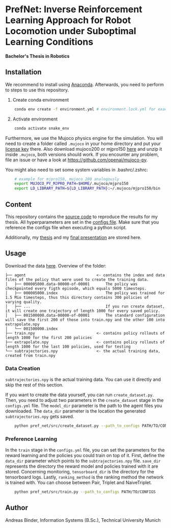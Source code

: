 # PrefNet: Inverse Reinforcement Learning Approach for Robot Locomotion under Suboptimal Learning Conditions
**Bachelor's Thesis in Robotics**

## Installation

We recommend to install using [Anaconda](https://www.anaconda.com). Afterwards, you need to perform to steps to use this repository.

1. Create conda environment
```bash
    conda env create -f environment.yml # environment.lock.yml for exact reproduction
```
2. Activate environment
```bash
    conda activate snake_env
```

Furthermore, we use the Mujoco physics engine for the simulation. You will need to create a folder called `.mujoco` in your home directory and put your [license key](https://www.roboti.us/license.html) there. Also download mujoco200 or mjpro150 [here](https://www.roboti.us/index.html) and unzip it inside `.mujoco`, both versions should work.
If you encounter any problem, file an issue or have a look at https://github.com/openai/mujoco-py. 

You might also need to set some system variables in .bashrc/.zshrc:
```bash
    # example for mjpro150, mujoco 200 analogously
    export MUJOCO_PY_MJPRO_PATH=$HOME/.mujoco/mjpro150
    export LD_LIBRARY_PATH=${LD_LIBRARY_PATH}:~/.mujoco/mjpro150/bin
```

## Content

This repository contains the [source code](./pref_net/src) to reproduce the results for my thesis. All hyperparameters are set in the [configs file](./pref_net/configs.yml). Make sure that you reference the configs file when executing a python script.

Additionally, my [thesis](./thesis) and my [final presentation](./presentation) are stored here.

## Usage

Download the data [here](https://drive.google.com/drive/folders/1f9TB0Cu2I_MI_XHtFz8YpHjHQNeEs833?usp=sharing). 
Overview of the folder:
```
├── agent                               <- contains the index and data files of the policy that were used to create the training data.                                   
│   ├── 000005000.data-00000-of-00001       The policy was checkpointed every figth episode, which equals 5000 timesteps.       
│   ├── 000005000.index                     The policy was trained for 1.5 Mio timesteps, thus this directory contains 300 policies of varying quality. 
│   ├── ...                                 If you run create dataset, it will create one trajectory of length 1000 for every saved policy.
│   ├── 001500000.data-00000-of-00001       The standard configuration will save the first 200 of those into train.npy and the other 100 into extrapolate.npy
│   └── 001500000.index                 
├── train.npy                           <- contains policy rollouts of length 1000 for the first 200 policies  
├── extrapolate.npy                     <- contains policy rollouts of length 1000 for the last 100 policies, used for testing 
└── subtrajectories.npy                 <- the actual training data, created from train.npy
```

### Data Creation

`subtrajectories.npy` is the actual training data. You can use it directly and skip the rest of this section.

If you want to create the data yourself, you can run `create_dataset.py`. Then, you need to adjust two parameters in the `create_dataset` stage in the `configs.yml` file.
The `model_dir` parameter is the path to the agent files you downloaded. The `data_dir` parameter is the location the generated `subtrajectories.npy` gets saved.
```bash
    python pref_net/src/create_dataset.py --path_to_configs PATH/TO/CONFIGS
```

### Preference Learning

In the `train` stage in the `configs.yml` file, you can set the parameters for the reward learning and the policies you could train on top of it.
First, define the `data_dir` parameter which points to the `subtrajectories.npy` file. `save_dir` represents the directory the reward model and policies trained with it are stored. Concerning monitoring, `tensorboard_dir` is the directory for the tensorboard logs. Lastly, `ranking_method` is the ranking method the network is trained with. You can choose between Pair, Triplet and NaiveTriplet.
```bash
    python pref_net/src/train.py --path_to_configs PATH/TO/CONFIGS
```

## Author
Andreas Binder, Information Systems (B.Sc.), Technical University Munich

